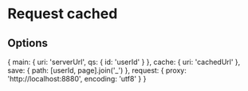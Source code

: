 Request cached
===============


## Options

  {
    main: {
      uri: 'serverUrl',
      qs: {
        id: 'userId'
      }
    },
    cache: {
      uri: 'cachedUrl'
    },
    save: {
      path: [userId, page].join('_')
    },
    request: {
      proxy: 'http://localhost:8880',
      encoding: 'utf8'
    }
  }
